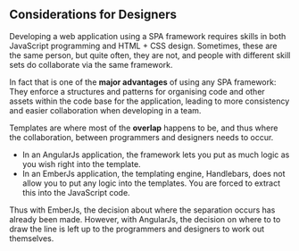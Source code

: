 ## Considerations for Designers

Developing a web application using a SPA framework requires skills in both
JavaScript programming and HTML + CSS design.
Sometimes, these are the same person, but quite often, they are not,
and people with different skill sets do collaborate via the same framework.

In fact that is one of the **major advantages** of using any SPA framework:
They enforce a structures and patterns for organising code and other assets
within the code base for the application,
leading to more consistency and easier collaboration when developing in a team.

Templates are where most of the **overlap** happens to be,
and thus where the collaboration,
between programmers and designers needs to occur.

- In an AngularJs application,
the framework lets you put as much logic as you wish right into the template.
- In an EmberJs application,
the templating engine, Handlebars,
does not allow you to put any logic into the templates.
You are forced to extract this into the JavaScript code.

Thus with EmberJs, the decision about where the separation occurs
has already been made.
However, with AngularJs, the decision on where to to draw the line
is left up to the programmers and designers to work out themselves.
